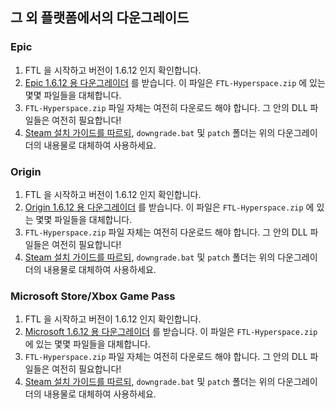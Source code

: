 ## 그 외 플랫폼에서의 다운그레이드

### Epic
1. FTL 을 시작하고 버전이 1.6.12 인지 확인합니다.
2. [Epic 1.6.12 용 다운그레이더](https://drive.google.com/file/d/1wM4Lb1ADy3PHay5sNuWpQOTnWbpIOGQ1/view?usp=sharing) 를 받습니다. 이 파일은 `FTL-Hyperspace.zip` 에 있는 몇몇 파일들을 대체합니다.
3. `FTL-Hyperspace.zip` 파일 자체는 여전히 다운로드 해야 합니다. 그 안의 DLL 파일들은 여전히 필요합니다!
4. [Steam 설치 가이드를 따르되](/FTL-Hyperspace/install-guides/windows/steam-install), `downgrade.bat` 및 `patch` 폴더는 위의 다운그레이더의 내용물로 대체하여 사용하세요.

### Origin
1. FTL 을 시작하고 버전이 1.6.12 인지 확인합니다.
2. [Origin 1.6.12 용 다운그레이더](https://drive.google.com/file/d/1GTxiidyp0o5D1HBMrT0XprstVmPwvuqo/view?usp=sharing) 를 받습니다. 이 파일은 `FTL-Hyperspace.zip` 에 있는 몇몇 파일들을 대체합니다.
3. `FTL-Hyperspace.zip` 파일 자체는 여전히 다운로드 해야 합니다. 그 안의 DLL 파일들은 여전히 필요합니다!
4. [Steam 설치 가이드를 따르되](/FTL-Hyperspace/install-guides/windows/steam-install), `downgrade.bat` 및 `patch` 폴더는 위의 다운그레이더의 내용물로 대체하여 사용하세요.

### Microsoft Store/Xbox Game Pass
1. FTL 을 시작하고 버전이 1.6.12 인지 확인합니다.
2. [Microsoft 1.6.12 용 다운그레이더](https://drive.google.com/file/d/18tnHl85Ll36gBMcGGCbzu1LQZJ8QBiA0/view?usp=sharing) 를 받습니다. 이 파일은 `FTL-Hyperspace.zip` 에 있는 몇몇 파일들을 대체합니다.
3. `FTL-Hyperspace.zip` 파일 자체는 여전히 다운로드 해야 합니다. 그 안의 DLL 파일들은 여전히 필요합니다!
4. [Steam 설치 가이드를 따르되](/FTL-Hyperspace/install-guides/windows/steam-install), `downgrade.bat` 및 `patch` 폴더는 위의 다운그레이더의 내용물로 대체하여 사용하세요.
